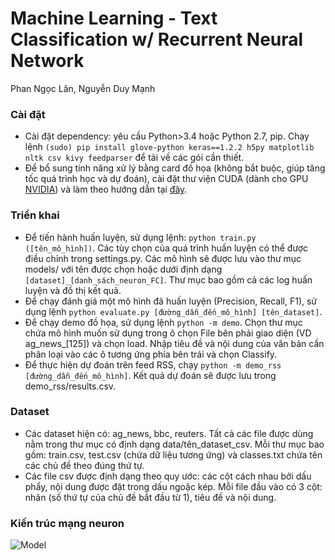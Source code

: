 # Machine Learning - Text Classification w/ Recurrent Neural Network

Phan Ngọc Lân, Nguyễn Duy Mạnh

### Cài đặt
- Cài đặt dependency: yêu cầu Python>3.4 hoặc Python 2.7, pip.
Chạy lệnh `(sudo) pip install glove-python keras==1.2.2 h5py matplotlib nltk csv kivy feedparser` để tải về các gói cần thiết.
- Để bổ sung tính năng xử lý bằng card đồ họa (không bắt buộc, giúp tăng tốc quá trình học và dự đoán), cài đặt thư viện CUDA (dành cho GPU [NVIDIA](https://developer.nvidia.com/cuda-downloads)) và làm theo hướng dẫn tại [đây](http://deeplearning.net/software/theano/tutorial/using_gpu.html).

### Triển khai
- Để tiến hành huấn luyện, sử dụng lệnh: `python train.py ([tên_mô_hình])`. Các tùy chọn của quá trình huấn luyện có thể được điều chỉnh trong settings.py. Các mô hình sẽ được lưu vào thư mục models/ với tên được chọn hoặc dưới định dạng `[dataset]_[danh_sách_neuron_FC]`. Thư mục bao gồm cả các log huấn luyện và đồ thị kết quả.
- Để chạy đánh giá một mô hình đã huấn luyện (Precision, Recall, F1), sử dụng lệnh `python evaluate.py [đường_dẫn_đến_mô_hình] [tên_dataset]`.
- Để chạy demo đồ họa, sử dụng lệnh `python -m demo`. Chọn thư mục chứa mô hình muốn sử dụng trong ô chọn File bên phải giao diện (VD ag_news_[125]) và chọn load. Nhập tiêu đề và nội dung của văn bản cần phân loại vào các ô tương ứng phía bên trái và chọn Classify.
- Để thực hiện dự đoán trên feed RSS, chạy `python -m demo_rss [đường_dẫn_đến_mô_hình]`. Kết quả dự đoán sẽ được lưu trong demo_rss/results.csv.

### Dataset
- Các dataset hiện có: ag_news, bbc, reuters. Tất cả các file được dùng nằm trong thư mục có định dạng data/tên_dataset_csv. Mỗi thư mục bao gồm: train.csv, test.csv (chứa dữ liệu tương ứng) và classes.txt chứa tên các chủ đề theo đúng thứ tự.
- Các file csv được định dạng theo quy ước: các cột cách nhau bởi dấu phẩy, nội dung được đặt trong dấu ngoặc kép. Mỗi file đầu vào có 3 cột: nhãn (số thứ tự của chủ đề bắt đầu từ 1), tiêu đề và nội dung.

### Kiến trúc mạng neuron
![Model](docs/images/GRUModel.png)
